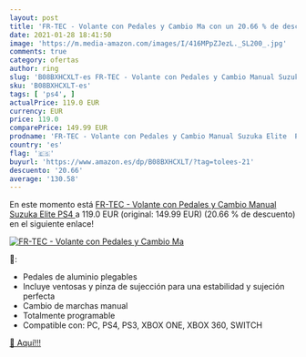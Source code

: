 ```yaml
---
layout: post
title: 'FR-TEC - Volante con Pedales y Cambio Ma con un 20.66 % de descuento'
date: 2021-01-28 18:41:50
image: 'https://m.media-amazon.com/images/I/416MPpZJezL._SL200_.jpg'
comments: true
category: ofertas
author: ring
slug: 'B08BXHCXLT-es FR-TEC - Volante con Pedales y Cambio Manual Suzuka Elite PS4'
sku: 'B08BXHCXLT-es'
tags: [ 'ps4', ]
actualPrice: 119.0 EUR
currency: EUR
price: 119.0
comparePrice: 149.99 EUR
prodname: 'FR-TEC - Volante con Pedales y Cambio Manual Suzuka Elite  PS4 '
country: 'es'
flag: '🇪🇸'
buyurl: 'https://www.amazon.es/dp/B08BXHCXLT/?tag=tolees-21'
descuento: '20.66'
average: '130.58'
---
```


En este momento está [FR-TEC - Volante con Pedales y Cambio Manual Suzuka Elite  PS4 ](https://www.amazon.es/dp/B08BXHCXLT/?tag=tolees-21) a 119.0 EUR (original: 149.99 EUR) (20.66 %  de descuento) en el siguiente enlace!

[![FR-TEC - Volante con Pedales y Cambio Ma](https://m.media-amazon.com/images/I/416MPpZJezL._SL200_.jpg)](https://www.amazon.es/dp/B08BXHCXLT/?tag=tolees-21)

🔎:

- Pedales de aluminio plegables
- Incluye ventosas y pinza de sujección para una estabilidad y sujeción perfecta
- Cambio de marchas manual
- Totalmente programable
- Compatible con: PC, PS4, PS3, XBOX ONE, XBOX 360, SWITCH

[🛒 Aquí!!!](https://www.amazon.es/dp/B08BXHCXLT/?tag=tolees-21)
